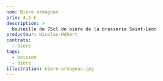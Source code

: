 ```yaml
---
nom: Bière armagnac
prix: 4,5 €
description: >
  bouteille de 75cl de bière de la brasserie Saint-Léon
producteur: Nicolas-Hébert
contrats: 
  - biere
tags: 
  - boisson
  - bière
illustration: biere-armagnac.jpg
---
```



